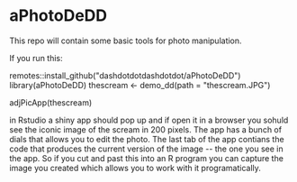 # aPhotoDeDD

This repo will contain some basic tools for photo manipulation.

If you run this:

remotes::install_github("dashdotdotdashdotdot/aPhotoDeDD") 
library(aPhotoDeDD)
thescream <- demo_dd(path = "thescream.JPG")

adjPicApp(thescream)

in Rstudio a shiny app should pop up and if open it in a browser you sohuld see the iconic image of the scream in 200 pixels.  The app has a bunch of dials that allows you to edit the photo. The last tab of the app contians the code that produces the current version of the image -- the one you see in the app.  So if you cut and past this into an R program you can capture the image you created which allows you to work with it programatically.

